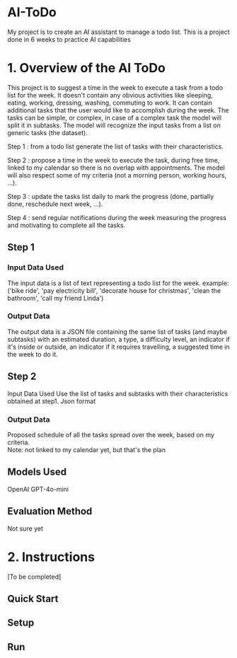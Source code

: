 # AI-ToDo
My project is to create an AI assistant to manage a todo list.
This is a project done in 6 weeks to practice AI capabilities


# 1. Overview of the AI ToDo
This project is to suggest a time in the week to execute a task from a todo list for the week. It doesn't contain any obvious activities like sleeping, eating, working, dressing, washing, commuting to work. It can contain additional tasks that the user would like to accomplish during the week. The tasks can be simple, or complex, in case of a complex task the model will split it in subtasks. The model will recognize the input tasks from a list on generic tasks (the dataset).

Step 1 : from a todo list generate the list of tasks with their characteristics.

Step 2 : propose a time in the week to execute the task, during free time, linked to my calendar so there is no overlap with appointments. The model will also respect some of my criteria (not a morning person, working hours, ...).

Step 3 : update the tasks list daily to mark the progress (done, partially done, reschedule next week, ...).

Step 4 : send regular notifications during the week measuring the progress and motivating to complete all the tasks.

## Step 1
### Input Data Used
The input data is a list of text representing a todo list for the week. example: ('bike ride', 'pay electricity bill', 'decorate house for christmas', 'clean the bathroom', 'call my friend Linda')

### Output Data
The output data is a JSON file containing the same list of tasks (and maybe subtasks) with an estimated duration, a type, a difficulty level, an indicator if it's inside or outside, an indicator if it requires travelling, a suggested time in the week to do it.

##  Step 2
Input Data Used
Use the list of tasks and subtasks with their characteristics obtained at step1. Json format

### Output Data
Proposed schedule of all the tasks spread over the week, based on my criteria.  
Note: not linked to my calendar yet, but that's the plan

## Models Used
OpenAI GPT-4o-mini

## Evaluation Method
Not sure yet

# 2. Instructions
[To be completed]

## Quick Start
## Setup
## Run

